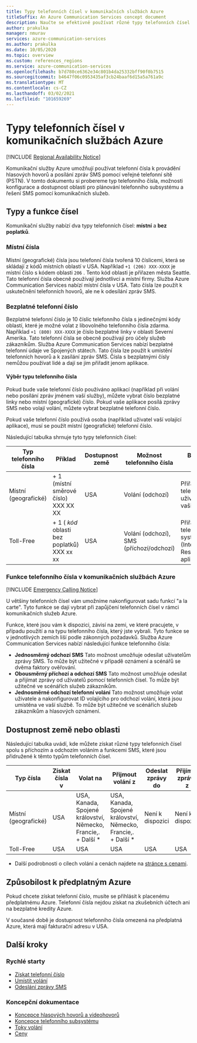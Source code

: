 ```yaml
---
title: Typy telefonních čísel v komunikačních službách Azure
titleSuffix: An Azure Communication Services concept document
description: Naučte se efektivně používat různé typy telefonních čísel pro SMS a telefonní číslo.
author: prakulka
manager: nmurav
services: azure-communication-services
ms.author: prakulka
ms.date: 10/05/2020
ms.topic: overview
ms.custom: references_regions
ms.service: azure-communication-services
ms.openlocfilehash: b7d780ce6362e34c801b4da25332bff90f0b7515
ms.sourcegitcommit: b4647f06c0953435af3cb24baaf6d15a5a761a9c
ms.translationtype: MT
ms.contentlocale: cs-CZ
ms.lasthandoff: 03/02/2021
ms.locfileid: "101659269"
---
```

# <a name="phone-number-types-in-azure-communication-services"></a>Typy telefonních čísel v komunikačních službách Azure

[!INCLUDE [Regional Availability Notice](../../includes/regional-availability-include.md)]

Komunikační služby Azure umožňují používat telefonní čísla k provádění hlasových hovorů a posílání zpráv SMS pomocí veřejné telefonní sítě (PSTN). V tomto dokumentu si probereme typ telefonního čísla, možnosti konfigurace a dostupnost oblasti pro plánování telefonního subsystému a řešení SMS pomocí komunikačních služeb.

## <a name="number-types-and-features"></a>Typy a funkce čísel
Komunikační služby nabízí dva typy telefonních čísel: **místní** a **bez poplatků**.

### <a name="local-numbers"></a>Místní čísla
Místní (geografické) čísla jsou telefonní čísla tvořená 10 číslicemi, která se skládají z kódů místních oblastí v USA. Například `+1 (206) XXX-XXXX` je místní číslo s kódem oblasti `206` . Tento kód oblasti je přiřazen města Seattle. Tato telefonní čísla obecně používají jednotlivci a místní firmy. Služba Azure Communication Services nabízí místní čísla v USA. Tato čísla lze použít k uskutečnění telefonních hovorů, ale ne k odesílání zpráv SMS.

### <a name="toll-free-numbers"></a>Bezplatné telefonní číslo
Bezplatné telefonní číslo je 10 číslic telefonního čísla s jedinečnými kódy oblastí, které je možné volat z libovolného telefonního čísla zdarma. Například `+1 (800) XXX-XXXX` je číslo bezplatné linky v oblasti Severní Amerika. Tato telefonní čísla se obecně používají pro účely služeb zákazníkům. Služba Azure Communication Services nabízí bezplatné telefonní údaje ve Spojených státech. Tato čísla lze použít k umístění telefonních hovorů a k zasílání zpráv SMS. Čísla s bezplatnými čísly nemůžou používat lidé a dají se jim přiřadit jenom aplikace.

#### <a name="choosing-a-phone-number-type"></a>Výběr typu telefonního čísla

Pokud bude vaše telefonní číslo používáno aplikací (například při volání nebo posílání zpráv jménem vaší služby), můžete vybrat číslo bezplatné linky nebo místní (geografické) číslo. Pokud vaše aplikace posílá zprávy SMS nebo volají volání, můžete vybrat bezplatné telefonní číslo.

Pokud vaše telefonní číslo používá osoba (například uživatel vaší volající aplikace), musí se použít místní (geografické) telefonní číslo.

Následující tabulka shrnuje tyto typy telefonních čísel:

| Typ telefonního čísla | Příklad                              | Dostupnost země    | Možnost telefonního čísla |Běžný případ použití                                                                                                     |
| ----------------- | ------------------------------------ | ----------------------- | ------------------------|------------------------------------------------------------------------------------------------------------------- |
| Místní (geografické)        | + 1 (místní směrové číslo) XXX XX XX  | USA                      | Volání (odchozí) | Přiřazení telefonních čísel uživatelům ve vašich aplikacích  |
| Toll-Free         | + 1 ( *kód* oblasti bez poplatků) XXX xx xx | USA                      | Volání (odchozí), SMS (příchozí/odchozí)| Přiřazení telefonních čísel k systémům IRV (Interactive Voice Response)/roboty, aplikacím SMS                                        |


### <a name="phone-number-features-in-azure-communication-services"></a>Funkce telefonního čísla v komunikačních službách Azure

[!INCLUDE [Emergency Calling Notice](../../includes/emergency-calling-notice-include.md)]

U většiny telefonních čísel vám umožníme nakonfigurovat sadu funkcí "a la carte". Tyto funkce se dají vybrat při zapůjčení telefonních čísel v rámci komunikačních služeb Azure.

Funkce, které jsou vám k dispozici, závisí na zemi, ve které pracujete, v případu použití a na typu telefonního čísla, který jste vybrali. Tyto funkce se v jednotlivých zemích liší podle zákonných požadavků. Služba Azure Communication Services nabízí následující funkce telefonního čísla:

- **Jednosměrný odchozí SMS** Tato možnost umožňuje odesílat uživatelům zprávy SMS. To může být užitečné v případě oznámení a scénářů se dvěma faktory ověřování.
- **Obousměrný příchozí a odchozí SMS** Tato možnost umožňuje odesílat a přijímat zprávy od uživatelů pomocí telefonních čísel. To může být užitečné ve scénářích služeb zákazníkům.
- **Jednosměrné odchozí telefonní volání** Tato možnost umožňuje volat uživatele a nakonfigurovat ID volajícího pro odchozí volání, která jsou umístěna ve vaší službě. To může být užitečné ve scénářích služeb zákazníkům a hlasových oznámení.

## <a name="countryregion-availability"></a>Dostupnost země nebo oblasti

Následující tabulka uvádí, kde můžete získat různé typy telefonních čísel spolu s příchozím a odchozím voláním a funkcemi SMS, které jsou přidružené k těmto typům telefonních čísel.

|Typ čísla| Získat čísla v | Volat na                                        | Přijmout volání z                                    |Odeslat zprávy do       | Přijímat zprávy z |
|-----------| ------------------ | ---------------------------------------------------  |-------------------------------------------------------|-----------------------|--------|
| Místní (geografické)  | USA                 | USA, Kanada, Spojené království, Německo, Francie,. + Další *| USA, Kanada, Spojené království, Německo, Francie,. + Další * |Není k dispozici| Není k dispozici |
| Toll-Free | USA                 | USA                                                   | USA                                                    |USA                | USA |

* Další podrobnosti o cílech volání a cenách najdete na [stránce s cenami](../pricing.md).

## <a name="azure-subscriptions-eligibility"></a>Způsobilost k předplatným Azure

Pokud chcete získat telefonní číslo, musíte se přihlásit k placenému předplatnému Azure. Telefonní čísla nejdou získat na zkušebních účtech ani na bezplatné kredity Azure.

V současné době je dostupnost telefonního čísla omezená na předplatná Azure, která mají fakturační adresu v USA.

## <a name="next-steps"></a>Další kroky

### <a name="quickstarts"></a>Rychlé starty

- [Získat telefonní číslo](../../quickstarts/telephony-sms/get-phone-number.md)
- [Umístit volání](../../quickstarts/voice-video-calling/calling-client-samples.md)
- [Odeslání zprávy SMS](../../quickstarts/telephony-sms/send.md)

### <a name="conceptual-documentation"></a>Koncepční dokumentace

- [Koncepce hlasových hovorů a videohovorů](../voice-video-calling/about-call-types.md)
- [Koncepce telefonního subsystému](./telephony-concept.md)
- [Toky volání](../call-flows.md)
- [Ceny](../pricing.md)
